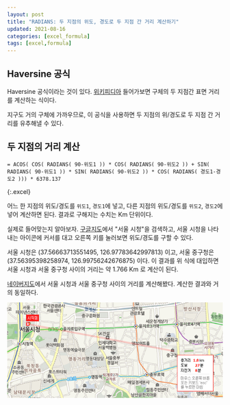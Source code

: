 ```yaml
---
layout: post
title: "RADIANS: 두 지점의 위도, 경도로 두 지점 간 거리 계산하기"
updated: 2021-08-16
categories: [excel_formula]
tags: [excel,formula]
---
```


## Haversine 공식

Haversine 공식이라는 것이 있다. [위키피디아](https://en.wikipedia.org/wiki/Haversine_formula) 들어가보면 구체의 두 지점간 표면 거리를 계산하는 식이다.

지구도 거의 구체에 가까우므로, 이 공식을 사용하면 두 지점의 위/경도로 두 지점 간 거리를 유추해낼 수 있다.

## 두 지점의 거리 계산

```excel
= ACOS( COS( RADIANS( 90-위도1 )) * COS( RADIANS( 90-위도2 )) + SIN( RADIANS( 90-위도1 )) * SIN( RADIANS( 90-위도2 )) * COS( RADIANS( 경도1-경도2 ))) * 6378.137
```
{:.excel}

어느 한 지점의 위도/경도를 `위도1`, `경도1`에 넣고, 다른 지점의 위도/경도를 `위도2`, `경도2`에 넣어 계산하면 된다. 결과로 구해지는 수치는 Km 단위이다.

실제로 들어맞는지 알아보자. [구글지도](https://www.google.com/maps)에서 "서울 시청"을 검색하고, 서울 시청을 나타내는 아이콘에 커서를 대고 오른쪽 키를 눌러보면 위도/경도를 구할 수 있다.

서울 시청은 (37.56663713551495, 126.97783642997813) 이고, 서울 중구청은 (37.56395398258974, 126.99756242676875) 이다. 이 결과를 위 식에 대입하면 서울 시청과 서울 중구청 사이의 거리는 약 1.766 Km 로 계산이 된다.

[네이버지도](https://map.naver.com/)에서 서울 시청과 서울 중구청 사이의 거리를 계산해봤다. 계산한 결과와 거의 동일하다.

![그림00](/img/msoffice/formula/formula-5110.png)